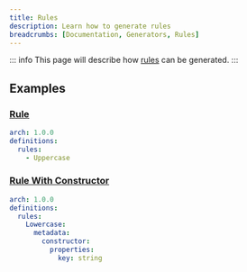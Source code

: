 ```yaml
---
title: Rules
description: Learn how to generate rules
breadcrumbs: [Documentation, Generators, Rules]
---
```


::: info
This page will describe how [rules](https://laravel.com/docs/10.x/validation#custom-validation-rules) can be generated.
:::

## Examples

### [Rule](https://laravel.com/docs/10.x/validation#custom-validation-rules)

```yaml
arch: 1.0.0
definitions:
  rules:
    - Uppercase
```

### [Rule With Constructor](https://laravel.com/docs/10.x/validation#custom-validation-rules)

```yaml
arch: 1.0.0
definitions:
  rules:
    Lowercase:
      metadata:
        constructor:
          properties:
            key: string
```
